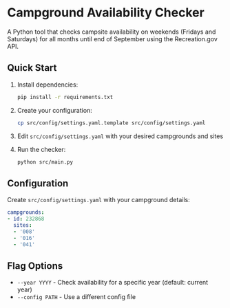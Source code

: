 # Campground Availability Checker

A Python tool that checks campsite availability on weekends (Fridays and Saturdays) for all months until end of September using the Recreation.gov API.

## Quick Start

1. Install dependencies:
   ```bash
   pip install -r requirements.txt
   ```

2. Create your configuration:
   ```bash
   cp src/config/settings.yaml.template src/config/settings.yaml
   ```

3. Edit `src/config/settings.yaml` with your desired campgrounds and sites

4. Run the checker:
   ```bash
   python src/main.py
   ```

## Configuration

Create `src/config/settings.yaml` with your campground details:

```yaml
campgrounds:
- id: 232868
  sites: 
  - '008'
  - '016'
  - '041'
```

## Flag Options

- `--year YYYY` - Check availability for a specific year (default: current year)
- `--config PATH` - Use a different config file
